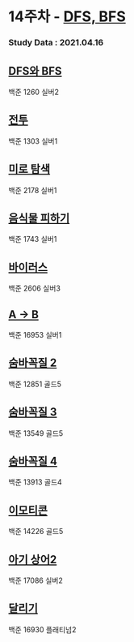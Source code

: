 # 14주차 - [DFS, BFS](https://covenant.tistory.com/224)

### Study Data : 2021.04.16

## [DFS와 BFS](https://www.acmicpc.net/problem/1260)
백준 1260 실버2

## [전투](https://www.acmicpc.net/problem/1303)
백준 1303 실버1

## [미로 탐색](https://www.acmicpc.net/problem/2178)
백준 2178 실버1

## [음식물 피하기](https://www.acmicpc.net/problem/1743)
백준 1743 실버1

## [바이러스](https://www.acmicpc.net/problem/2606)
백준 2606 실버3

## [A -> B](https://www.acmicpc.net/problem/16953)
백준 16953 실버1

## [숨바꼭질 2](https://www.acmicpc.net/problem/12851)
백준 12851 골드5

## [숨바꼭질 3](https://www.acmicpc.net/problem/13549)
백준 13549 골드5

## [숨바꼭질 4](https://www.acmicpc.net/problem/13913)
백준 13913 골드4

## [이모티콘](https://www.acmicpc.net/problem/14226)
백준 14226 골드5

## [아기 상어2](https://www.acmicpc.net/problem/17086)
백준 17086 실버2

## [달리기](https://www.acmicpc.net/problem/16930)
백준 16930 플래티넘2
